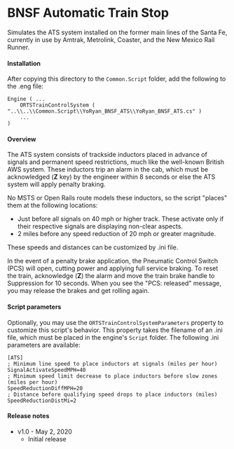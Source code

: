 # BNSF Automatic Train Stop

Simulates the ATS system installed on the former main lines of the Santa Fe,
currently in use by Amtrak, Metrolink, Coaster, and the New Mexico Rail Runner.

#### Installation

After copying this directory to the `Common.Script` folder, add the following to
the .eng file:

```
Engine ( ...
    ORTSTrainControlSystem ( "..\\..\\Common.Script\\YoRyan_BNSF_ATS\\YoRyan_BNSF_ATS.cs" )
    ...
)
```

#### Overview

The ATS system consists of trackside inductors placed in advance of signals and
permanent speed restrictions, much like the well-known British AWS system. These
inductors trip an alarm in the cab, which must be acknowledged (**Z** key) by
the engineer within 8 seconds or else the ATS system will apply penalty braking.

No MSTS or Open Rails route models these inductors, so the script "places" them
at the following locations:

- Just before all signals on 40 mph or higher track. These activate only if
  their respective signals are displaying non-clear aspects.
- 2 miles before any speed reduction of 20 mph or greater magnitude.

These speeds and distances can be customized by .ini file.

In the event of a penalty brake application, the Pneumatic Control Switch (PCS)
will open, cutting power and applying full service braking. To reset the train,
acknowledge (**Z**) the alarm and move the train brake handle to Suppression for
10 seconds. When you see the "PCS: released" message, you may release the brakes
and get rolling again.

#### Script parameters

Optionally, you may use the `ORTSTrainControlSystemParameters` property to
customize this script's behavior. This property takes the filename of an .ini
file, which must be placed in the engine's `Script` folder. The following .ini
parameters are available:

```
[ATS]
; Minimum line speed to place inductors at signals (miles per hour)
SignalActivateSpeedMPH=40
; Minimum speed limit decrease to place inductors before slow zones (miles per hour)
SpeedReductionDiffMPH=20
; Distance before qualifying speed drops to place inductors (miles)
SpeedReductionDistMi=2
```

#### Release notes

* v1.0 - May 2, 2020
  * Initial release